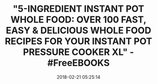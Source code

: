 ---
title: >-
  "5-INGREDIENT INSTANT POT WHOLE FOOD: OVER 100 FAST, EASY &AMP; DELICIOUS
  WHOLE FOOD RECIPES FOR YOUR INSTANT POT PRESSURE COOKER XL" - #FreeEBOOKS
name: >-
  5-Ingredient Instant Pot Whole Food: Over 100 Fast, Easy & Delicious Whole
  Food Recipes for Your Instant Pot Pressure Cooker XL
date: '2018-02-21 05:25:14'
buy_now: >-
  https://www.amazon.com/5-Ingredient-Instant-Pot-Whole-Food-ebook/dp/B079KTHYDC?SubscriptionId=AKIAIA5RBQIWQVTCUEUQ&tag=coldcutdeals-20&linkCode=xm2&camp=2025&creative=165953&creativeASIN=B079KTHYDC
description_markdown: >-
  5-Ingredient Instant Pot Whole Food: Over 100 Fast, Easy & Delicious Whole
  Food Recipes for Your Instant Pot Pressure Cooker XL

   
tweet_id_str: '966181998686560257'
price: ''
you_save: ''
asin: B079KTHYDC
image: 'https://images-na.ssl-images-amazon.com/images/I/51HvYC-SWkL.jpg'

---